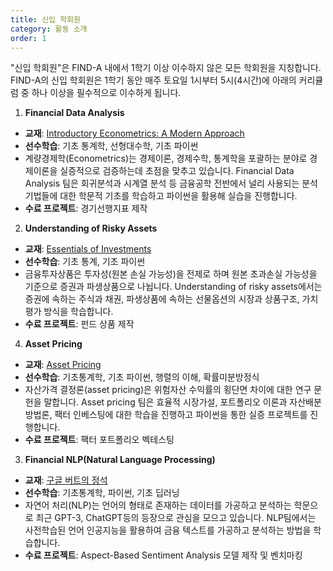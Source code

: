 ```yaml
---
title: 신입 학회원
category: 활동 소개
order: 1
---
```

"신입 학회원"은 FIND-A 내에서 1학기 이상 이수하지 않은 모든 학회원을 지칭합니다.  
FIND-A의 신입 학회원은 1학기 동안 매주 토요일 1시부터 5시(4시간)에 아래의 커리큘럼 중 하나 이상을 필수적으로 이수하게 됩니다. 

1. **Financial Data Analysis**  
  - **교재**: [Introductory Econometrics: A Modern Approach](https://www.amazon.com/Introductory-Econometrics-Modern-Approach-Economics/dp/1111531048)
  - **선수학습**: 기초 통계학, 선형대수학, 기초 파이썬 
  - 계량경제학(Econometrics)는 경제이론, 경제수학, 통계학을 포괄하는 분야로 경제이론을 실증적으로 검증하는데 초점을 맞추고 있습니다. Financial Data Analysis 팀은 회귀분석과 시계열 분석 등 금융공학 전반에서 널리 사용되는 분석 기법들에 대한 학문적 기초를 학습하고 파이썬을 활용해 실습을 진행합니다. 
  - **수료 프로젝트**: 경기선행지표 제작  
  
2. **Understanding of Risky Assets**
  - **교재**: [Essentials of Investments](https://product.kyobobook.co.kr/detail/S000003153195)
  - **선수학습**: 기초 통계, 기초 파이썬
  - 금융투자상품은 투자성(원본 손실 가능성)을 전제로 하며 원본 초과손실 가능성을 기준으로 증권과 파생상품으로 나뉩니다. Understanding of risky assets에서는 증권에 속하는 주식과 채권, 파생상품에 속하는 선물옵션의 시장과 상품구조, 가치평가 방식을 학습합니다.
  - **수료 프로젝트**: 펀드 상품 제작

4. **Asset Pricing**
  - **교재**: [Asset Pricing](https://www.johnhcochrane.com/asset-pricing)
  - **선수학습**: 기초통계학, 기초 파이썬, 행렬의 이해, 확률미분방정식
  - 자산가격 결정론(asset pricing)은 위험자산 수익률의 횡단면 차이에 대한 연구 문헌을 말합니다. Asset pricing 팀은 효율적 시장가설, 포트폴리오 이론과 자산배분 방법론, 팩터 인베스팅에 대한 학습을 진행하고 파이썬을 통한 실증 프로젝트를 진행합니다.
  - **수료 프로젝트**: 팩터 포트폴리오 벡테스팅  
    
3. **Financial NLP(Natural Language Processing)**
  - **교재**: [구글 버트의 정석](http://www.yes24.com/Product/Goods/104491152)
  - **선수학습**: 기초통계학, 파이썬, 기초 딥러닝
  - 자연어 처리(NLP)는 언어의 형태로 존재하는 데이터를 가공하고 분석하는 학문으로 최근 GPT-3, ChatGPT등의 등장으로 관심을 모으고 있습니다. NLP팀에서는 사전학습된 언어 인공지능을 활용하여 금융 텍스트를 가공하고 분석하는 방법을 학습합니다.
  - **수료 프로젝트**: Aspect-Based Sentiment Analysis 모델 제작 및 벤치마킹
